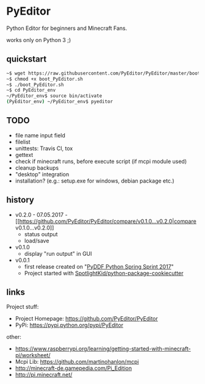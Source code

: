 # PyEditor

Python Editor for beginners and Minecraft Fans.

works only on Python 3 ;)


## quickstart

```bash
~$ wget https://raw.githubusercontent.com/PyEditor/PyEditor/master/boot_PyEditor.sh
~$ chmod +x boot_PyEditor.sh
~$ ./boot_PyEditor.sh
~$ cd PyEditor_env
~/PyEditor_env$ source bin/activate
(PyEditor_env) ~/PyEditor_env$ pyeditor
```


## TODO

* file name input field 
* filelist
* unittests: Travis CI, tox 
* gettext
* check if minecraft runs, before execute script (if mcpi module used)
* cleanup backups
* "desktop" integration
* installation? (e.g.: setup.exe for windows, debian package etc.)


## history

* v0.2.0 - 07.05.2017 - [[https://github.com/PyEditor/PyEditor/compare/v0.1.0...v0.2.0|compare v0.1.0...v0.2.0]]
  * status output
  * load/save
* v0.1.0
  * display "run output" in GUI
* v0.0.1
  * first release created on "[PyDDF Python Spring Sprint 2017](http://www.pyddf.de/)"
  * Project started with [SpotlightKid/python-package-cookiecutter](https://github.com/SpotlightKid/python-package-cookiecutter)


## links

Project stuff:

* Project Homepage: https://github.com/PyEditor/PyEditor
* PyPi: https://pypi.python.org/pypi/PyEditor

other:

* https://www.raspberrypi.org/learning/getting-started-with-minecraft-pi/worksheet/
* Mcpi Lib: https://github.com/martinohanlon/mcpi
* http://minecraft-de.gamepedia.com/Pi_Edition
* http://pi.minecraft.net/
